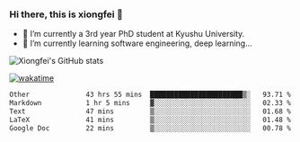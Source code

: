 ### Hi there, this is xiongfei 👋


- 🔭 I’m currently a 3rd year PhD student at Kyushu University.
- 🌱 I’m currently learning software engineering, deep learning...

<!--
**X1on9f31/X1on9f31** is a ✨ _special_ ✨ repository because its `README.md` (this file) appears on your GitHub profile.
Here are some ideas to get you started:
-->

![Xiongfei's GitHub stats](https://github-readme-stats.vercel.app/api?username=X1on9f31)


[![wakatime](https://wakatime.com/badge/user/9e8d5516-d162-43e7-9563-87295d455a71.svg)](https://wakatime.com/@9e8d5516-d162-43e7-9563-87295d455a71)

<!--START_SECTION:waka-->

```txt
Other              43 hrs 55 mins  ███████████████████████▒░   93.71 %
Markdown           1 hr 5 mins     ▓░░░░░░░░░░░░░░░░░░░░░░░░   02.33 %
Text               47 mins         ▒░░░░░░░░░░░░░░░░░░░░░░░░   01.68 %
LaTeX              41 mins         ▒░░░░░░░░░░░░░░░░░░░░░░░░   01.48 %
Google Doc         22 mins         ▒░░░░░░░░░░░░░░░░░░░░░░░░   00.78 %
```

<!--END_SECTION:waka-->

